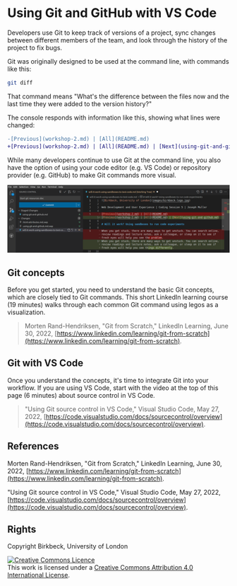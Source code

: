 # Using Git and GitHub with VS Code

Developers use Git to keep track of versions of a project, sync changes between different members of the team, and look through the history of the project to fix bugs.

Git was originally designed to be used at the command line, with commands like this:

```bash
git diff
```

That command means "What's the difference between the files now and the last time they were added to the version history?"

The console responds with information like this, showing what lines were changed:

```diff
-[Previous](workshop-2.md) | [All](README.md)
+[Previous](workshop-2.md) | [All](README.md) | [Next](using-git-and-github.md)
```

While many developers continue to use Git at the command line, you also have the option of using your code editor (e.g. VS Code) or repository provider (e.g. GitHub) to make Git commands more visual.

![VS Code's source control tool for Git](images/git-vs-code-diff.png)

## Git concepts
Before you get started, you need to understand the basic Git concepts, which are closely tied to Git commands. This short LinkedIn learning course (19 minutes) walks through each common Git command using legos as a visualization.

> Morten Rand-Hendriksen, "Git from Scratch," LinkedIn Learning, June 30, 2022, [https://www.linkedin.com/learning/git-from-scratch](https://www.linkedin.com/learning/git-from-scratch).

## Git with VS Code
Once you understand the concepts, it's time to integrate Git into your workflow. If you are using VS Code, start with the video at the top of this page (6 minutes) about source control in VS Code.

> "Using Git source control in VS Code," Visual Studio Code, May 27, 2022, [https://code.visualstudio.com/docs/sourcecontrol/overview](https://code.visualstudio.com/docs/sourcecontrol/overview).

## References
Morten Rand-Hendriksen, "Git from Scratch," LinkedIn Learning, June 30, 2022, [https://www.linkedin.com/learning/git-from-scratch](https://www.linkedin.com/learning/git-from-scratch).

"Using Git source control in VS Code," Visual Studio Code, May 27, 2022, [https://code.visualstudio.com/docs/sourcecontrol/overview](https://code.visualstudio.com/docs/sourcecontrol/overview).

## Rights
Copyright Birkbeck, University of London

<a rel="license" href="http://creativecommons.org/licenses/by/4.0/"><img alt="Creative Commons Licence" src="https://i.creativecommons.org/l/by/4.0/88x31.png" /></a><br />This work is licensed under a <a rel="license" href="http://creativecommons.org/licenses/by/4.0/">Creative Commons Attribution 4.0 International License</a>.
